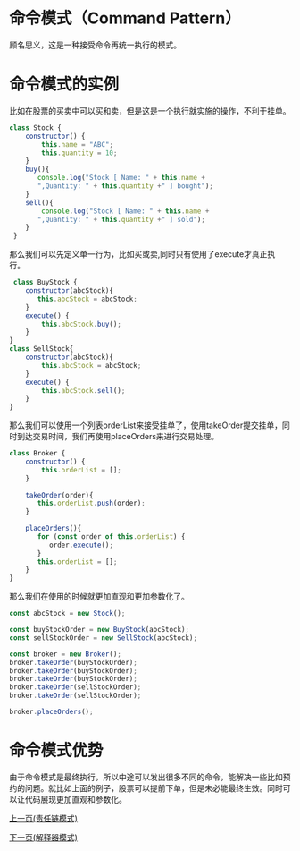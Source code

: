 # 命令模式（Command Pattern）
顾名思义，这是一种接受命令再统一执行的模式。
# 命令模式的实例
比如在股票的买卖中可以买和卖，但是这是一个执行就实施的操作，不利于挂单。
```js
class Stock {
    constructor() {
        this.name = "ABC";
        this.quantity = 10;
    }
    buy(){
       console.log("Stock [ Name: " + this.name + 
       ",Quantity: " + this.quantity +" ] bought");
    }
    sell(){
        console.log("Stock [ Name: " + this.name + 
       ",Quantity: " + this.quantity +" ] sold");
    }
 }
```
那么我们可以先定义单一行为，比如买或卖,同时只有使用了execute才真正执行。
```js
 class BuyStock {
    constructor(abcStock){
       this.abcStock = abcStock;
    }
    execute() {
        this.abcStock.buy();
    }
}
class SellStock{
    constructor(abcStock){
        this.abcStock = abcStock;
    }
    execute() {
        this.abcStock.sell();
    }
}
```
那么我们可以使用一个列表orderList来接受挂单了，使用takeOrder提交挂单，同时到达交易时间，我们再使用placeOrders来进行交易处理。
```js
class Broker {
    constructor() {
        this.orderList = [];
    }
 
    takeOrder(order){
       this.orderList.push(order);      
    }
 
    placeOrders(){
       for (const order of this.orderList) {
          order.execute();
       }
       this.orderList = [];
    }
}
```
那么我们在使用的时候就更加直观和更加参数化了。
```js
const abcStock = new Stock();

const buyStockOrder = new BuyStock(abcStock);
const sellStockOrder = new SellStock(abcStock);

const broker = new Broker();
broker.takeOrder(buyStockOrder);
broker.takeOrder(buyStockOrder);
broker.takeOrder(buyStockOrder);
broker.takeOrder(sellStockOrder);
broker.takeOrder(sellStockOrder);

broker.placeOrders();
```

# 命令模式优势
由于命令模式是最终执行，所以中途可以发出很多不同的命令，能解决一些比如预约的问题。就比如上面的例子，股票可以提前下单，但是未必能最终生效。同时可以让代码展现更加直观和参数化。

[上一页(责任链模式)](../chain-of-responsibility-pattern/README.md)

[下一页(解释器模式)](../interpreter-pattern/README.md)